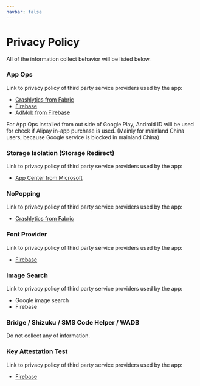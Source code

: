 ```yaml
---
navbar: false
---
```


# Privacy Policy

All of the information collect behavior will be listed below.

### App Ops

Link to privacy policy of third party service providers used by the app:

* [Crashlytics from Fabric](https://docs.fabric.io/android/fabric/data-privacy.html)
* [Firebase](https://firebase.google.com/support/privacy/)
* [AdMob from Firebase](https://support.google.com/admob/answer/6128543)

For App Ops installed from out side of Google Play, Android ID will be used for check if Alipay in-app purchase is used. (Mainly for mainland China users, because Google service is blocked in mainland China)

### Storage Isolation (Storage Redirect)

Link to privacy policy of third party service providers used by the app:

* [App Center from Microsoft](https://privacy.microsoft.com/en-us/privacystatement)

### NoPopping

Link to privacy policy of third party service providers used by the app:

* [Crashlytics from Fabric](https://docs.fabric.io/android/fabric/data-privacy.html)

### Font Provider

Link to privacy policy of third party service providers used by the app:

* [Firebase](https://firebase.google.com/support/privacy/)

### Image Search

Link to privacy policy of third party service providers used by the app:

* Google image search
* Firebase

### Bridge / Shizuku / SMS Code Helper / WADB

Do not collect any of information.

### Key Attestation Test

Link to privacy policy of third party service providers used by the app:

* [Firebase](https://firebase.google.com/support/privacy/)